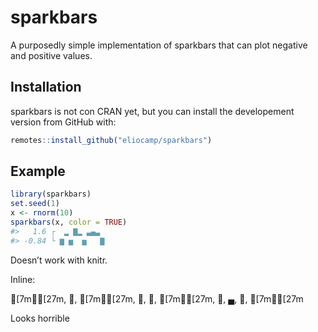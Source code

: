 
<!-- README.md is generated from README.Rmd. Please edit that file -->

# sparkbars

A purposedly simple implementation of sparkbars that can plot negative
and positive values.

## Installation

sparkbars is not con CRAN yet, but you can install the developement
version from GitHub with:

``` r
remotes::install_github("eliocamp/sparkbars")
```

## Example

``` r
library(sparkbars)
set.seed(1)
x <- rnorm(10)
sparkbars(x, color = TRUE)
#>   1.6 ┌  ▂ ▇▂ ▃▄▃ 
#> -0.84 └ ▆ ▅  ▅   ▇
```

Doesn’t work with knitr.

Inline:

\[7m▆\[27m, ▂, \[7m▅\[27m, ▇, ▂, \[7m▅\[27m, ▃, ▄, ▃, \[7m▇\[27m

Looks horrible
